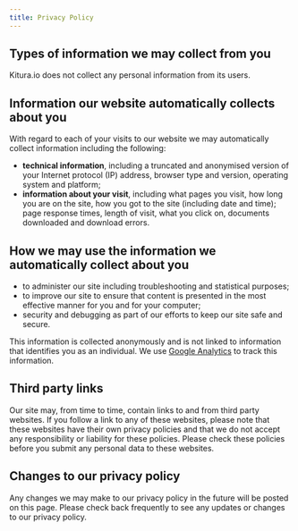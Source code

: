 ```yaml
---
title: Privacy Policy
---
```


## Types of information we may collect from you

Kitura.io does not collect any personal information from its users. 

## Information our website automatically collects about you

With regard to each of your visits to our website we may automatically collect information including the following:

- **technical information**, including a truncated and anonymised version of your Internet protocol (IP) address, browser type and version, operating system and platform;
- **information about your visit**, including what pages you visit, how long you are on the site, how you got to the site (including date and time); page response times, length of visit, what you click on, 
documents downloaded and download errors.

## How we may use the information we automatically collect about you

- to administer our site including troubleshooting and statistical purposes;
- to improve our site to ensure that content is presented in the most effective manner for you and for your computer;
- security and debugging as part of our efforts to keep our site safe and secure.

This information is collected anonymously and is not linked to information that identifies you as an individual. We use [Google Analytics](https://support.google.com/analytics/answer/6004245) to track this information. 

## Third party links
Our site may, from time to time, contain links to and from third party websites. If you follow a link to any of these websites, please note that these websites have their own privacy policies and
that we do not accept any responsibility or liability for these policies. Please check these policies before you submit any personal data to these websites.

## Changes to our privacy policy
Any changes we may make to our privacy policy in the future will be posted on this page. Please check back frequently to see any updates or changes to our privacy policy.